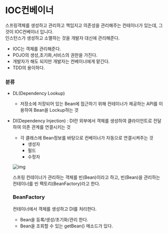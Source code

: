 # IOC컨베이너
스프링객체를 생성하고 관리하고 책임지고 의존성을 관리해주는 컨테이너가 있는데, 그것이 IOC컨베이너 입니다.<br>
인스턴스가 생성하고 소멸하는 것을 개발자 대신에 관리해준다.
+ IOC는 객체를 관리해준다.
+ POJO의 생성,초기화,서비스의 권한을 가진다.
+ 개발자가 해도 되지만 개발자는 컨베이너에게 맡긴다.
+ TDD의 용이하다.

### 분류
+ DL(Dependency Lookup)
    +  저장소에 저장되어 있는 Bean에 접근하기 위해 컨테이너가 제공하는 API를 이용하여 Bean을 Lockup하는 것
+ DI(Dependency Injection) : DI란 외부에서 객체를 생성하여 클라이언트로 전달하여 의존 관계를 연결시키는 것
    + 각 클래스에 Bean정보를 바탕으로 컨베이너가 자동으로 연결시켜주는 것
        + 생성자 
        + 필드
        + 수정자

    ![img](https://img1.daumcdn.net/thumb/R1280x0/?scode=mtistory2&fname=https%3A%2F%2Fblog.kakaocdn.net%2Fdn%2Fx4WUU%2Fbtq9gXndYek%2FCwB8xqIdfQh1ox2P9H6bV1%2Fimg.png)

    스프링 컨테이너가 관리하는 객체를 빈(Bean)이라고 하고, 빈(Bean)을 관리하는 컨테이너를 빈 팩토리(BeanFactory)라고 한다.

    ### BeanFactory
    컨테이너에서 객체를 생성하고 DI를 처리한다.<br>
    + Bean을 등록/생성/초기화/관리 한다.
    + Bean을 조회할 수 있는 getBean() 메소드가 있다.